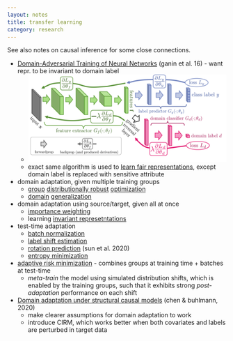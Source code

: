 ```yaml
---
layout: notes
title: transfer learning
category: research
---
```




See also notes on causal inference for some close connections.



- [Domain-Adversarial Training of Neural Networks](https://www.jmlr.org/papers/volume17/15-239/15-239.pdf) (ganin et al. 16) - want repr. to be invariant to domain label
  - ![Screen Shot 2020-11-10 at 12.05.12 PM](../assets/domain_adv_training.png)
  - exact same algorithm is used to [learn fair representations](https://www.cs.toronto.edu/~toni/Papers/icml-final.pdf), except domain label is replaced with sensitive attribute
- domain adaptation, given multiple training groups
  - [group](http://papers.neurips.cc/paper/3019-mixture-regression-for-covariate-shift.pdf) [distributionally robust](https://arxiv.org/abs/1611.02041) [optimization](https://arxiv.org/abs/1911.08731)
  - [domain](https://papers.nips.cc/paper/4312-generalizing-from-several-related-classification-tasks-to-a-new-unlabeled-sample) [generalization](https://arxiv.org/abs/2007.01434)
- domain adaptation using source/target, given all at once
  - [importance weighting](https://citeseerx.ist.psu.edu/viewdoc/download?doi=10.1.1.370.4921&rep=rep1&type=pdf)
  - learning [invariant represetntations](https://arxiv.org/abs/1702.05464)
- test-time adaptation
  - [batch normalization](https://arxiv.org/abs/1603.04779)
  - [label shift estimation](https://arxiv.org/abs/1802.03916)
  - [rotation prediction](https://arxiv.org/abs/1909.13231) (sun et al. 2020)
  - [entropy minimization](https://arxiv.org/abs/2006.10726)
- [adaptive risk minimization](https://arxiv.org/abs/2007.02931) - combines groups at training time + batches at test-time
  - *meta-train* the model using simulated distribution shifts, which is enabled by the training groups, such that it exhibits strong *post-adaptation* performance on each shift
- [Domain adaptation under structural causal models](https://arxiv.org/abs/2010.15764) (chen & buhlmann, 2020)
  - make clearer assumptions for domain adaptation to work
  - introduce CIRM, which works better when both covariates and labels are perturbed in target data